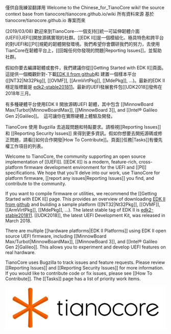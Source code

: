 僅供自我練習翻譯用
Welcome to the Chinese_for_TianoCore wiki! the source context base from tianocore/tianocore.github.io/wiki 所有資料來源 基於tianocore/tianocore.github.io 專案而來

(2019/03/08)
歡迎來到TianoCore--一個支持[[統一可延伸韌體介面(UEFI)|UEFI]]開放源碼實現的社群。[[EDK II]]是一個模組化、極具特色和跨平台的對UEFI和[[PI]]規範的韌體開發環境。我們希望你會鑽研我們的努力，去使用TianCore在韌體平台上，[[回報任何你發現的問題|Reporting Issues]]，並幫助社群。

假如你要去編譯韌體或套件，我們建議你從[[Getting Started with EDK II]]頁面。這提供一個概觀針對-下載[EDK II from github](https://github.com/tianocore/edk2)和 建置一個樣本平台([[NT32|Nt32Pkg]], [[OVMF]], [[ArmVirtPkg]], [[MdePkg]], ...)。最新的EDK II 穩定版標籤是 [edk2-stable201811](https://github.com/tianocore/edk2/releases/tag/edk2-stable201811)。最新的UEFI發展套件包[[UDK2018]]發佈在2018年三月。

有多種硬體平台使用EDK II 開放源碼UEFI 韌體，其中包含 [[MinnowBoard Max/Turbot|MinnowBoardMax]], [[MinnowBoard 3]], and [[Intel® Galileo Gen 2|Galileo]]。　這可讓你在實際硬體上體驗及開發。

TianoCore 使用 Bugzilla 去追蹤問題和特點要求。請檢視[[Reporting Issues]] 和 [[Reporting Security Issues]] 來得到更多資訊。假如你想要去開拓源碼或修正問題，請看[[如何合作開發|How To Contribute]]。頁面[[任務|Tasks]]有優先權工作項目的列表。

Welcome to TianoCore, the community supporting an open source implementation of [[UEFI]]. [[EDK II]] is a modern, feature-rich, cross-platform firmware development environment for the UEFI and [[PI]] specifications. We hope that you’ll delve into our work, use TianoCore for platform firmware, [[report any issues|Reporting Issues]] you find, and contribute to the community.

If you want to compile firmware or utilities, we recommend the [[Getting Started with EDK II]] page. This provides an overview of downloading [EDK II from github](https://github.com/tianocore/edk2) and building a sample platform ([[NT32|Nt32Pkg]], [[OVMF]], [[ArmVirtPkg]], [[MdePkg]], ...). The latest stable tag of EDK II is [edk2-stable201811](https://github.com/tianocore/edk2/releases/tag/edk2-stable201811). [[UDK2018]], the latest UEFI Development Kit, was released in March 2018.

There are multiple [[hardware platforms|EDK II Platforms]] using EDK II open source UEFI firmware, including [[MinnowBoard Max/Turbot|MinnowBoardMax]], [[MinnowBoard 3]], and [[Intel® Galileo Gen 2|Galileo]]. This allows you to experiment and develop UEFI features on real hardware.

TianoCore uses Bugzilla to track issues and feature requests. Please review [[Reporting Issues]] and [[Reporting Security Issues]] for more information. If you would like to contribute code or fix issues, please see [[How To Contribute]]. The [[Tasks]] page has a list of priority work items. 

[<img src="https://github.com/tianocore/tianocore.github.io/blob/master/images/tianocore_logo_text_whitebkg.jpg"/>](http://www.tianocore.org)
